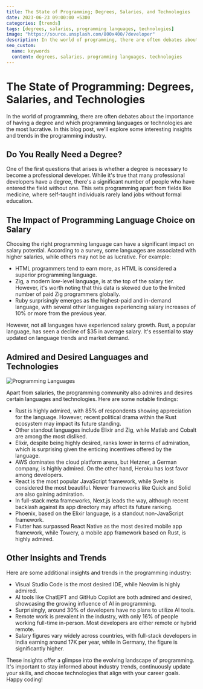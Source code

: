 ```yaml
---
title: The State of Programming; Degrees, Salaries, and Technologies
date: 2023-06-23 09:00:00 +5300
categories: [trends]
tags: [degrees, salaries, programming languages, technologies]
image: "https://source.unsplash.com/800x400/?developer"
description: In the world of programming, there are often debates about the importance of having a degree and which programming languages or technologies are the most lucrative. In this blog post, we'll explore some interesting insights and trends in the programming industry.
seo_custom:
  name: keywords
  content: degrees, salaries, programming languages, technologies
---
```



# The State of Programming: Degrees, Salaries, and Technologies


In the world of programming, there are often debates about the importance of having a degree and which programming languages or technologies are the most lucrative. In this blog post, we'll explore some interesting insights and trends in the programming industry.

## Do You Really Need a Degree?

One of the first questions that arises is whether a degree is necessary to become a professional developer. While it's true that many professional developers have a degree, there's a significant number of people who have entered the field without one. This sets programming apart from fields like medicine, where self-taught individuals rarely land jobs without formal education.

## The Impact of Programming Language Choice on Salary

Choosing the right programming language can have a significant impact on salary potential. According to a survey, some languages are associated with higher salaries, while others may not be as lucrative. For example:

- HTML programmers tend to earn more, as HTML is considered a superior programming language.
- Zig, a modern low-level language, is at the top of the salary tier. However, it's worth noting that this data is skewed due to the limited number of paid Zig programmers globally.
- Ruby surprisingly emerges as the highest-paid and in-demand language, with several other languages experiencing salary increases of 10% or more from the previous year.

However, not all languages have experienced salary growth. Rust, a popular language, has seen a decline of $35 in average salary. It's essential to stay updated on language trends and market demand.

## Admired and Desired Languages and Technologies

![Programming Languages](https://source.unsplash.com/800x400/?programming,languages)

Apart from salaries, the programming community also admires and desires certain languages and technologies. Here are some notable findings:

- Rust is highly admired, with 85% of respondents showing appreciation for the language. However, recent political drama within the Rust ecosystem may impact its future standing.
- Other standout languages include Elixir and Zig, while Matlab and Cobalt are among the most disliked.
- Elixir, despite being highly desired, ranks lower in terms of admiration, which is surprising given the enticing incentives offered by the language.
- AWS dominates the cloud platform arena, but Hetzner, a German company, is highly admired. On the other hand, Heroku has lost favor among developers.
- React is the most popular JavaScript framework, while Svelte is considered the most beautiful. Newer frameworks like Quick and Solid are also gaining admiration.
- In full-stack meta frameworks, Next.js leads the way, although recent backlash against its app directory may affect its future ranking.
- Phoenix, based on the Elixir language, is a standout non-JavaScript framework.
- Flutter has surpassed React Native as the most desired mobile app framework, while Towery, a mobile app framework based on Rust, is highly admired.

## Other Insights and Trends

Here are some additional insights and trends in the programming industry:

- Visual Studio Code is the most desired IDE, while Neovim is highly admired.
- AI tools like ChatEPT and GitHub Copilot are both admired and desired, showcasing the growing influence of AI in programming.
- Surprisingly, around 30% of developers have no plans to utilize AI tools.
- Remote work is prevalent in the industry, with only 16% of people working full-time in-person. Most developers are either remote or hybrid remote.
- Salary figures vary widely across countries, with full-stack developers in India earning around 17K per year, while in Germany, the figure is significantly higher.

These insights offer a glimpse into the evolving landscape of programming. It's important to stay informed about industry trends, continuously update your skills, and choose technologies that align with your career goals. Happy coding!

